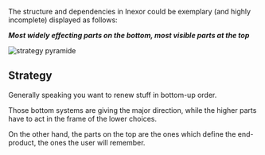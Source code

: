 The structure and dependencies in Inexor could be exemplary (and highly incomplete) displayed as follows:


_**Most widely effecting parts on the bottom, most visible parts at the top**_

![strategy pyramide](https://rawgit.com/inexor-game/visualisations/master/jobs/a_teamate_strategy_pyramid.svg)

## Strategy

Generally speaking you want to renew stuff in bottom-up order.

Those bottom systems are giving the major direction, while the higher parts have to act in the frame of the lower choices.

On the other hand, the parts on the top are the ones which define the end-product, the ones the user will remember.